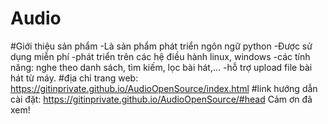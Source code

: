 # Audio
#Giới thiệu sản phẩm
-Là sản phẩm phát triển ngôn ngữ python
-Được sử dụng miễn phí
-phát triển trên các hệ điều hành linux, windows
-các tính năng: nghe theo danh sách, tìm kiếm, lọc bài hát,...
-hỗ trợ upload file bài hát từ máy.
#địa chỉ trang web: https://gitinprivate.github.io/AudioOpenSource/index.html
#link hướng dẫn cài đặt: https://gitinprivate.github.io/AudioOpenSource/#head
Cảm ơn đã xem!
